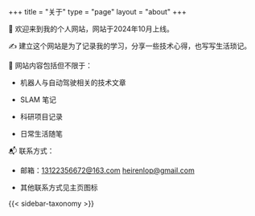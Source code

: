 +++
title = "关于"
type = "page"
layout = "about"
+++


🌌 欢迎来到我的个人网站，网站于2024年10月上线。

✍️ 建立这个网站是为了记录我的学习，分享一些技术心得，也写写生活琐记。

🎯 网站内容包括但不限于：

- 机器人与自动驾驶相关的技术文章

- SLAM 笔记

- 科研项目记录

- 日常生活随笔

📬 联系方式：

- 邮箱：13122356672@163.com  heirenlop@gmail.com

- 其他联系方式见主页图标


{{< sidebar-taxonomy >}}
<!-- 放个视频 -->
